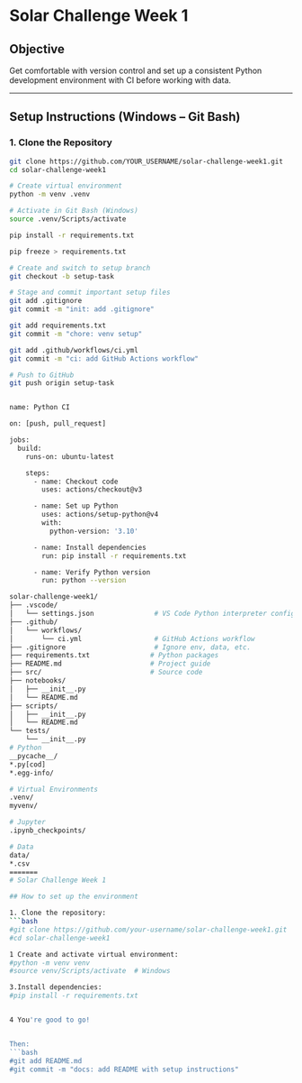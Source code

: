# Solar Challenge Week 1

## Objective

Get comfortable with version control and set up a consistent Python development environment with CI before working with data.

---

##  Setup Instructions (Windows – Git Bash)


### 1. Clone the Repository

```bash
git clone https://github.com/YOUR_USERNAME/solar-challenge-week1.git
cd solar-challenge-week1

# Create virtual environment
python -m venv .venv

# Activate in Git Bash (Windows)
source .venv/Scripts/activate

pip install -r requirements.txt

pip freeze > requirements.txt

# Create and switch to setup branch
git checkout -b setup-task

# Stage and commit important setup files
git add .gitignore
git commit -m "init: add .gitignore"

git add requirements.txt
git commit -m "chore: venv setup"

git add .github/workflows/ci.yml
git commit -m "ci: add GitHub Actions workflow"

# Push to GitHub
git push origin setup-task


name: Python CI

on: [push, pull_request]

jobs:
  build:
    runs-on: ubuntu-latest

    steps:
      - name: Checkout code
        uses: actions/checkout@v3

      - name: Set up Python
        uses: actions/setup-python@v4
        with:
          python-version: '3.10'

      - name: Install dependencies
        run: pip install -r requirements.txt

      - name: Verify Python version
        run: python --version

solar-challenge-week1/
├── .vscode/
│   └── settings.json               # VS Code Python interpreter config
├── .github/
│   └── workflows/
│       └── ci.yml                  # GitHub Actions workflow
├── .gitignore                      # Ignore env, data, etc.
├── requirements.txt               # Python packages
├── README.md                      # Project guide
├── src/                           # Source code
├── notebooks/
│   ├── __init__.py
│   └── README.md
├── scripts/
│   ├── __init__.py
│   └── README.md
└── tests/
    └── __init__.py
# Python
__pycache__/
*.py[cod]
*.egg-info/

# Virtual Environments
.venv/
myvenv/

# Jupyter
.ipynb_checkpoints/

# Data
data/
*.csv
=======
# Solar Challenge Week 1

## How to set up the environment

1. Clone the repository:
```bash
#git clone https://github.com/your-username/solar-challenge-week1.git
#cd solar-challenge-week1

1 Create and activate virtual environment:
#python -m venv venv
#source venv/Scripts/activate  # Windows

3.Install dependencies:
#pip install -r requirements.txt


4 You're good to go!


Then:
```bash
#git add README.md
#git commit -m "docs: add README with setup instructions"



